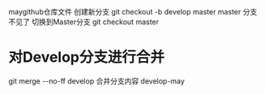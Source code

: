 maygithub仓库文件
创建新分支
git checkout -b develop master
master 分支不见了
 切换到Master分支
git checkout master
# 对Develop分支进行合并
git merge --no-ff develop
合并分支内容
develop-may

